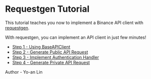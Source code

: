 # Requestgen Tutorial

This tutorial teaches you now to implement a Binance API client with [requestgen](https://github.com/c9s/requestgen).

With requestgen, you can implement an API client in just few minutes!

- [Step 1 - Using BaseAPIClient](./step1)
- [Step 2 - Generate Public API Request](./step2)
- [Step 3 - Implement Authentication Handler](./step3)
- [Step 4 - Generate Private API Request](./step4)

Author - Yo-an Lin
